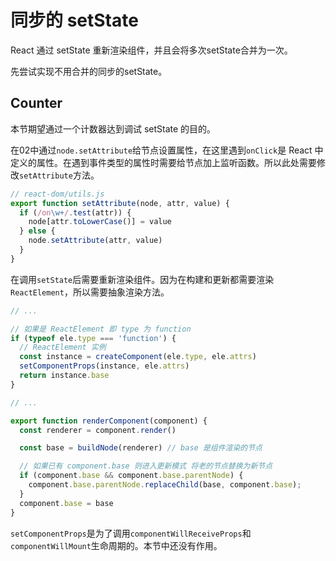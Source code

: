 # 同步的 setState

React 通过 setState 重新渲染组件，并且会将多次setState合并为一次。

先尝试实现不用合并的同步的setState。

## Counter

本节期望通过一个计数器达到调试 setState 的目的。

在02中通过`node.setAttribute`给节点设置属性，在这里遇到`onClick`是 React 中定义的属性。在遇到事件类型的属性时需要给节点加上监听函数。所以此处需要修改`setAttribute`方法。

```javascript
// react-dom/utils.js
export function setAttribute(node, attr, value) {
  if (/on\w+/.test(attr)) {
    node[attr.toLowerCase()] = value
  } else {
    node.setAttribute(attr, value)
  }
}
```

在调用`setState`后需要重新渲染组件。因为在构建和更新都需要渲染`ReactElement`，所以需要抽象渲染方法。

```javascript
// ...

// 如果是 ReactElement 即 type 为 function
if (typeof ele.type === 'function') {
  // ReactElement 实例
  const instance = createComponent(ele.type, ele.attrs)
  setComponentProps(instance, ele.attrs)
  return instance.base
}

// ...

export function renderComponent(component) {
  const renderer = component.render()

  const base = buildNode(renderer) // base 是组件渲染的节点

  // 如果已有 component.base 则进入更新模式 将老的节点替换为新节点
  if (component.base && component.base.parentNode) {
    component.base.parentNode.replaceChild(base, component.base);
  }
  component.base = base
}
```

`setComponentProps`是为了调用`componentWillReceiveProps`和`componentWillMount`生命周期的。本节中还没有作用。